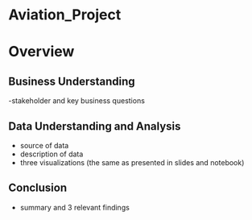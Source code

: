 # Aviation_Project

# Overview

## Business Understanding
  -stakeholder and key business questions

## Data Understanding and Analysis
 - source of data
 - description of data
 - three visualizations (the same as presented in slides and notebook)

## Conclusion
  - summary and 3 relevant findings

